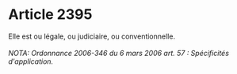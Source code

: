 # Article 2395

Elle est ou légale, ou judiciaire, ou conventionnelle.<br/><br/><i>NOTA:  Ordonnance 2006-346 du 6 mars 2006 art. 57 : Spécificités d'application.</i>